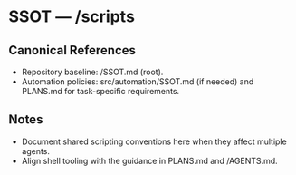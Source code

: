 # SSOT — /scripts

## Canonical References
- Repository baseline: /SSOT.md (root).
- Automation policies: src/automation/SSOT.md (if needed) and PLANS.md for task-specific requirements.

## Notes
- Document shared scripting conventions here when they affect multiple agents.
- Align shell tooling with the guidance in PLANS.md and /AGENTS.md.
